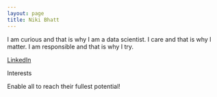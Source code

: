 ```yaml
---
layout: page
title: Niki Bhatt
---
```

I am curious and that is why I am a data scientist.
I care and that is why I matter.
I am responsible and that is why I try.

[LinkedIn](http://www.linkedin.com/in/nikibhatt)

Interests

Enable all to reach their fullest potential!
